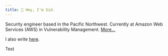 ```yaml
---
title: 👋 Hey, I'm Sid.
---
```


Security engineer based in the Pacific Northwest. Currently at Amazon Web Services (AWS) in Vulnerability Management. [More...](/now)

I also write [here](/posts).

Test
